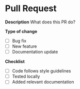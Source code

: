 # Pull Request

**Description**
What does this PR do?

**Type of change**

- [ ] Bug fix
- [ ] New feature
- [ ] Documentation update

**Checklist**

- [ ] Code follows style guidelines
- [ ] Tested locally
- [ ] Added relevant documentation
